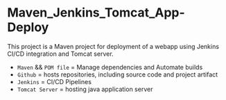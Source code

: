 # Maven_Jenkins_Tomcat_App-Deploy
This project is a Maven project for deployment of a webapp using Jenkins CI/CD integration and Tomcat server.

- `Maven` && `POM file` = Manage dependencies and Automate builds
- `Github` = hosts repositories, including source code and project artifact
- `Jenkins` = CI/CD Pipelines
- `Tomcat Server` = hosting java application server
